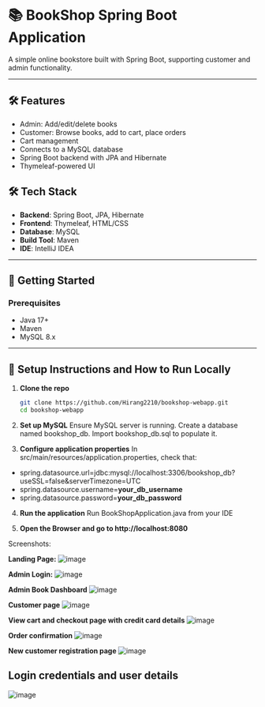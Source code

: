 # 📚 BookShop Spring Boot Application

A simple online bookstore built with Spring Boot, supporting customer and admin functionality.

---

## 🛠 Features

- Admin: Add/edit/delete books
- Customer: Browse books, add to cart, place orders
- Cart management
- Connects to a MySQL database
- Spring Boot backend with JPA and Hibernate
- Thymeleaf-powered UI

## 🛠 Tech Stack

- **Backend**: Spring Boot, JPA, Hibernate
- **Frontend**: Thymeleaf, HTML/CSS
- **Database**: MySQL
- **Build Tool**: Maven
- **IDE**: IntelliJ IDEA

---

## 🚀 Getting Started

### Prerequisites

- Java 17+
- Maven
- MySQL 8.x

---

## 🔧 Setup Instructions and How to Run Locally

1. **Clone the repo**

   ```bash
   git clone https://github.com/Hirang2210/bookshop-webapp.git
   cd bookshop-webapp


2. **Set up MySQL**
Ensure MySQL server is running.
Create a database named bookshop_db.
Import bookshop_db.sql to populate it.

4. **Configure application properties**
In src/main/resources/application.properties, check that:

- spring.datasource.url=jdbc:mysql://localhost:3306/bookshop_db?useSSL=false&serverTimezone=UTC
- spring.datasource.username=**your_db_username**
- spring.datasource.password=**your_db_password**
  

4. **Run the application**
Run BookShopApplication.java from your IDE

5. **Open the Browser and go to http://localhost:8080**

Screenshots:

**Landing Page:**
![image](https://github.com/user-attachments/assets/d6ca2e22-cf3b-4b40-b7fa-896e5f8e0c8b)

**Admin Login:**
![image](https://github.com/user-attachments/assets/bf07cd67-a024-4739-a2de-22546ba08f26)

**Admin Book Dashboard**
![image](https://github.com/user-attachments/assets/d99f13cc-e048-477a-9283-223d631829c7)

**Customer page**
![image](https://github.com/user-attachments/assets/4f7156c6-63e1-4f16-bd32-0f1e312f69ee)

**View cart and checkout page with credit card details**
![image](https://github.com/user-attachments/assets/0d12c9aa-22b0-4871-b6af-b1b57858e62e)

**Order confirmation**
![image](https://github.com/user-attachments/assets/8549e34c-9efa-4d0b-ae87-9e9811b654f5)

**New customer registration page**
![image](https://github.com/user-attachments/assets/9f8cae4a-f349-4d19-b113-c9a8e912be2f)


**Login credentials and user details** 
-
![image](https://github.com/user-attachments/assets/c02806e4-95db-485a-abbd-4ef37a869db4)

